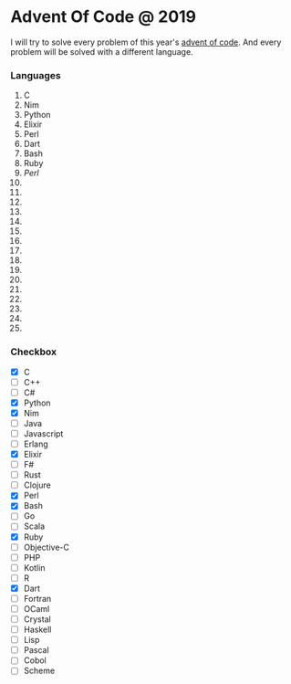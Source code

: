 # Advent Of Code @ 2019

I will try to solve every problem of this year's [advent of code](http://adventofcode.com/2019). And every problem will be solved with a different language.

### Languages

1. C
2. Nim
3. Python
4. Elixir
5. Perl
6. Dart
7. Bash
8. Ruby
9. *Perl*
10. 
11. 
12. 
13. 
14. 
15. 
16. 
17. 
18. 
19. 
20. 
21. 
22. 
23. 
24. 
25. 

### Checkbox

- [x] C
- [ ] C++
- [ ] C#
- [x] Python
- [x] Nim
- [ ] Java
- [ ] Javascript
- [ ] Erlang
- [x] Elixir
- [ ] F#
- [ ] Rust
- [ ] Clojure
- [x] Perl
- [x] Bash
- [ ] Go
- [ ] Scala
- [x] Ruby
- [ ] Objective-C
- [ ] PHP
- [ ] Kotlin
- [ ] R
- [x] Dart
- [ ] Fortran
- [ ] OCaml
- [ ] Crystal
- [ ] Haskell
- [ ] Lisp
- [ ] Pascal
- [ ] Cobol
- [ ] Scheme 
